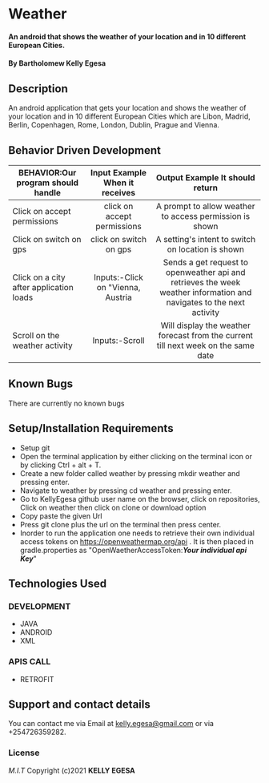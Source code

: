 # Weather

#### An android that shows the weather of your location and in 10 different European Cities.

#### By **Bartholomew Kelly Egesa**

## Description

An android application that gets your location and shows the weather of your location and in 10 different European Cities which are Libon, Madrid, Berlin, Copenhagen, Rome, London, Dublin, Prague and Vienna.

## Behavior Driven Development

| BEHAVIOR:Our program should handle      |  Input Example When it receives   |                                           Output Example It should return                                            |
| --------------------------------------- | :-------------------------------: | :------------------------------------------------------------------------------------------------------------------: |
| Click on accept permissions             |    click on accept permissions    |                               A prompt to allow weather to access permission is shown                                |
| Click on switch on gps                  |      click on switch on gps       |                                  A setting's intent to switch on location is shown                                   |
| Click on a city after application loads | Inputs:-Click on "Vienna, Austria | Sends a get request to openweather api and retrieves the week weather information and navigates to the next activity |
| Scroll on the weather activity          |          Inputs:-Scroll           |                  Will display the weather forecast from the current till next week on the same date                  |

## Known Bugs

There are currently no known bugs

## Setup/Installation Requirements

- Setup git
- Open the terminal application by either clicking on the terminal icon or by clicking Ctrl + alt + T.
- Create a new folder called weather by pressing mkdir weather and pressing enter.
- Navigate to weather by pressing cd weather and pressing enter.
- Go to KellyEgesa github user name on the browser, click on repositories, Click on weather then click on clone or download option
- Copy paste the given Url
- Press git clone plus the url on the terminal then press center.
- Inorder to run the application one needs to retrieve their own individual access tokens on https://openweathermap.org/api . It is then placed in gradle.properties as "OpenWaetherAccessToken:**_Your individual api Key_**"

## Technologies Used

### DEVELOPMENT

- JAVA
- ANDROID
- XML

### APIS CALL

- RETROFIT

## Support and contact details

You can contact me via Email at kelly.egesa@gmail.com or via +254726359282.

### License

_M.I.T_
Copyright (c)2021 **KELLY EGESA**

